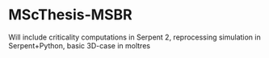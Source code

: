 # MScThesis-MSBR

Will include criticality computations in Serpent 2, reprocessing simulation in Serpent+Python, basic 3D-case in moltres